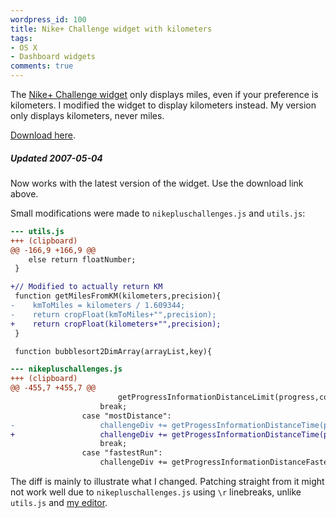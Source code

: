 ```yaml
---
wordpress_id: 100
title: Nike+ Challenge widget with kilometers
tags:
- OS X
- Dashboard widgets
comments: true
---
```

The <a href="http://www.apple.com/downloads/dashboard/status/nikechallengewidget.html">Nike+ Challenge widget</a> only displays miles, even if your preference is kilometers. I modified the widget to display kilometers instead. My version only displays kilometers, never miles.

<a href="http://henrik.nyh.se/uploads/MyChallenges.wdgt.zip">Download here</a>.

<div class="updated">
<h5>Updated 2007-05-04</h5>
Now works with the latest version of the widget. Use the download link above.

Small modifications were made to <code>nikepluschallenges.js</code> and <code>utils.js</code>:

``` diff
--- utils.js
+++ (clipboard)
@@ -166,9 +166,9 @@
 	else return floatNumber;
 }

+// Modified to actually return KM
 function getMilesFromKM(kilometers,precision){
-    kmToMiles = kilometers / 1.609344;
-    return cropFloat(kmToMiles+"",precision);
+    return cropFloat(kilometers+"",precision);
 }

 function bubblesort2DimArray(arrayList,key){

--- nikepluschallenges.js
+++ (clipboard)
@@ -455,7 +455,7 @@
 						getProgressInformationDistanceLimit(progress,comparatorValue,isCurrentUser,isWinner);
 					break;
 				case "mostDistance":
-					challengeDiv += getProgessInformationDistanceTime(progress,leadersProgress,comparatorValue,isCurrentUser,isWinner);
+					challengeDiv += getProgessInformationDistanceTime(progress,leadersProgress,comparatorValue,isCurrentUser,isWinner).replace(/ mi(?=<\/div>)/, ' km');
 					break;
 				case "fastestRun":
 					challengeDiv += getProgressInformationDistanceFastest(progress,leadersProgress,comparatorValue,isCurrentUser,isWinner);
```

The diff is mainly to illustrate what I changed. Patching straight from it might not work well due to <code>nikepluschallenges.js</code> using <code>\r</code> linebreaks, unlike <code>utils.js</code> and <a href="http://macromates.com">my editor</a>.
</div>
